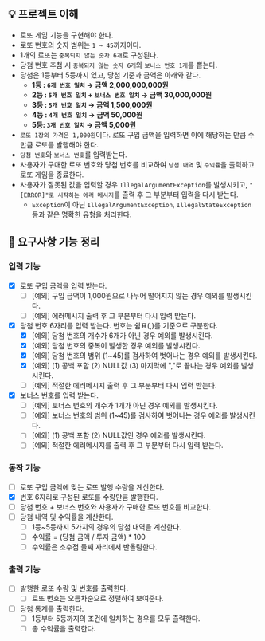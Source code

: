 ## 💡 프로젝트 이해

- 로또 게임 기능을 구현해야 한다.
- 로또 번호의 숫자 범위는 `1 ~ 45`까지이다.
- 1개의 로또는 `중복되지 않는 숫자 6개`로 구성된다.
- 당첨 번호 추첨 시 `중복되지 않는 숫자 6개`와 `보너스 번호 1개`를 뽑는다.
- 당첨은 1등부터 5등까지 있고, 당첨 기준과 금액은 아래와 같다.
    - **1등 : `6개 번호 일치` → 금액 2,000,000,000원**
    - **2등 : `5개 번호 일치`  + `보너스 번호 일치` → 금액 30,000,000원**
    - **3등 : `5개 번호 일치` → 금액 1,500,000원**
    - **4등 : `4개 번호 일치` → 금액 50,000원**
    - **5등: `3개 번호 일치` → 금액 5,000원**
- `로또 1장의 가격은 1,000원`이다. 로또 구입 금액을 입력하면 이에 해당하는 만큼 수만큼 로또를 발행해야 한다.
- `당첨 번호`와 `보너스 번호`를 입력받는다.
- 사용자가 구매한 로또 번호와 당첨 번호를 비교하여 `당첨 내역` 및 `수익률`을 출력하고 로또 게임을 종료한다.
- 사용자가 잘못된 값을 입력할 경우 `IllegalArgumentException`를 발생시키고, `"[ERROR]"로 시작하는 에러 메시지`를 출력 후 그 부분부터 입력을 다시 받는다.
    - `Exception`이 아닌 `IllegalArgumentException`, `IllegalStateException` 등과 같은 명확한 유형을 처리한다.


## 🚀 요구사항 기능 정리

### 입력 기능

- [x]  로또 구입 금액을 입력 받는다.
    - [ ]  [예외] 구입 금액이 1,000원으로 나누어 떨어지지 않는 경우 예외를 발생시킨다.
    - [ ]  [예외] 에러메시지 출력 후 그 부분부터 다시 입력 받는다.
- [x]  당첨 번호 6자리를 입력 받는다. 번호는 쉼표(,)를 기준으로 구분한다.
    - [x]  [예외] 당첨 번호의 개수가 6개가 아닌 경우 예외를 발생시킨다.
    - [x]  [예외] 당첨 번호의 중복이 발생한 경우 예외를 발생시킨다.
    - [x]  [예외] 당첨 번호의 범위 (1~45)를 검사하여 벗어나는 경우 예외를 발생시킨다.
    - [x]  [예외] (1) 공백 포함 (2) NULL값 (3) 마지막에 ","로 끝나는 경우 예외를 발생시킨다.
    - [ ]  [예외] 적절한 에러메시지 출력 후 그 부분부터 다시 입력 받는다.
- [x]  보너스 번호를 입력 받는다.
    - [ ]  [예외] 보너스 번호의 개수가 1개가 아닌 경우 예외를 발생시킨다.
    - [ ]  [예외] 보너스 번호의 범위 (1~45)를 검사하여 벗어나는 경우 예외를 발생시킨다.
    - [ ]  [예외] (1) 공백 포함 (2) NULL값인 경우 예외를 발생시킨다.
    - [ ]  [예외] 적절한 에러메시지를 출력 후 그 부분부터 다시 입력 받는다.

### 동작 기능

- [ ]  로또 구입 금액에 맞는 로또 발행 수량을 계산한다.
- [x]  번호 6자리로 구성된 로또를 수량만큼 발행한다.
- [ ]  당첨 번호 + 보너스 번호와 사용자가 구매한 로또 번호를 비교한다.
- [ ]  당첨 내역 및 수익률을 계산한다.
    - [ ]  1등~5등까지 5가지의 경우의 당첨 내역을 계산한다.
    - [ ]  수익률 = (당첨 금액 / 투자 금액) * 100
    - [ ]  수익률은 소수점 둘째 자리에서 반올림한다.

### 출력 기능

- [ ]  발행한 로또 수량 및 번호를 출력한다.
    - [ ]  로또 번호는 오름차순으로 정렬하여 보여준다.
- [ ]  당첨 통계를 출력한다.
    - [ ]  1등부터 5등까지의 조건에 일치하는 경우를 모두 출력한다.
    - [ ]  총 수익률을 출력한다.